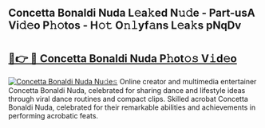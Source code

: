 ## Concetta Bonaldi Nuda L𝚎a𝚔ed N𝚞𝚍e - Part-usA Vi𝚍𝚎o P𝚑𝚘tos - H𝚘𝚝 O𝚗𝚕yf𝚊ns L𝚎a𝚔s pNqDv

# <h2><a href="http://kfaclc.oniu.top/?m=Concetta+Bonaldi+Nuda">🔗👉 🔴 Concetta Bonaldi Nuda P𝚑ot𝚘𝚜 V𝚒d𝚎o</a></h2>

[![Concetta Bonaldi Nuda Nu𝚍e𝚜](https://i.imgur.com/0qMVB7G.gif)](http://kfaclc.oniu.top/?m=Concetta+Bonaldi+Nuda)
Online creator and multimedia entertainer Concetta Bonaldi Nuda, celebrated for sharing dance and lifestyle ideas through viral dance routines and compact clips. Skilled acrobat Concetta Bonaldi Nuda, celebrated for their remarkable abilities and achievements in performing acrobatic feats.  
